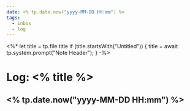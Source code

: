 ```yaml
---
date: <% tp.date.now("yyyy-MM-DD HH:mm") %>
tags:
  - inbox
  - log
---
```

<%*
let title = tp.file.title
if (title.startsWith("Untitled")) {
  title = await tp.system.prompt("Note Header");
}
-%>
# Log: <% title %>

## <% tp.date.now("yyyy-MM-DD HH:mm") %>

